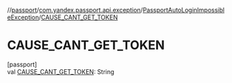 //[passport](../../../index.md)/[com.yandex.passport.api.exception](../index.md)/[PassportAutoLoginImpossibleException](index.md)/[CAUSE_CANT_GET_TOKEN](-c-a-u-s-e_-c-a-n-t_-g-e-t_-t-o-k-e-n.md)

# CAUSE_CANT_GET_TOKEN

[passport]\
val [CAUSE_CANT_GET_TOKEN](-c-a-u-s-e_-c-a-n-t_-g-e-t_-t-o-k-e-n.md): String
